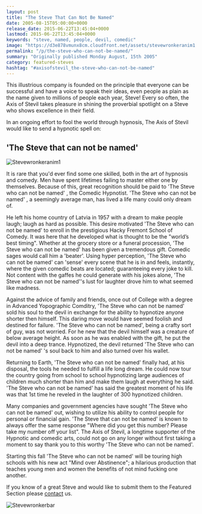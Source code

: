 ```yaml
---
layout: post
title: "The Steve That Can Not Be Named"
date: 2005-08-15T05:00:00+0000
release_date: 2015-06-22T13:45:04+0000
lastmod: 2015-06-22T13:45:04+0000
keywords: "steve, named, people, devil, comedic"
image: "https://d3e878vmunx8cm.cloudfront.net/assets/stevewronkeranim1.gif"
permalink: "/p/the-steve-who-can-not-be-named/"
summary: "Originally published Monday August, 15th 2005"
category: featured-steves
hashtag: "#axisofstevil_the-steve-who-can-not-be-named"
---
```


[id_1]: https://d3e878vmunx8cm.cloudfront.net/assets/stevewronkeranim1.gif "stevewronkeranim1"[id_2]: https://d3e878vmunx8cm.cloudfront.net/assets/stevewronkermural.jpg "Stevewronkerbar"
This illustrious company is founded on the principle that everyone can be successful and have a voice to speak their ideas, even people as plain as the name given to millions of people each year, Steve! Every so often, the Axis of Stevil takes pleasure in shining the proverbial spotlight on a Steve who shows excellence in their field.

In an ongoing effort to fool the world through hypnosis, The Axis of Stevil would like to send a hypnotic spell on:

## 'The Steve that can not be named' ##

![Stevewronkeranim1][id_1]

It is rare that you'd ever find some one skilled, both in the art of hypnosis and comedy. Men have spent lifetimes failing to master either one by themselves. Because of this, great recognition should be paid to 'The Steve who can not be named' , the Comedic Hypnotist. 'The Steve who can not be named' , a seemingly average man, has lived a life many could only dream of.

He left his home country of Latvia in 1957 with a dream to make people laugh; laugh as hard as possible. This desire motivated 'The Steve who can not be named' to enroll in the prestigious Hacky Fremont School of Comedy. It was here that he developed what is thought to be the "world’s best timing". Whether at the grocery store or a funeral procession, 'The Steve who can not be named' has been given a tremendous gift. Comedic sages would call him a 'beater'. Using hyper perception, 'The Steve who can not be named' can 'sense' every scene that he is in and feels, instantly, where the given comedic beats are located; guaranteeing every joke to kill. Not content with the gaffes he could generate with his jokes alone, 'The Steve who can not be named''s lust for laughter drove him to what seemed like madness.

Against the advice of family and friends, once out of College with a degree in Advanced Yopographic Comditry, 'The Steve who can not be named' sold his soul to the devil in exchange for the ability to hypnotize anyone shorter then himself. This daring move would have seemed foolish and destined for failure. 'The Steve who can not be named', being a crafty sort of guy, was not worried. For he new that the devil himself was a creature of below average height. As soon as he was enabled with the gift, he put the devil into a deep trance. Hypnotized, the devil returned 'The Steve who can not be named' 's soul back to him and also turned over his wallet.

Returning to Earth, 'The Steve who can not be named' finally had, at his disposal, the tools he needed to fulfill a life long dream. He could now tour the country going from school to school hypnotizing large audiences of children much shorter than him and make them laugh at everything he said. 'The Steve who can not be named' has said the greatest moment of his life was that 1st time he reveled in the laughter of 300 hypnotized children.

Many companies and government agencies have sought 'The Steve who can not be named' out, wishing to utilize his ability to control people for personal or financial gain. 'The Steve that can not be named' is known to always offer the same response "Where did you get this number? Please take my number off your list". The Axis of Stevil, a longtime supporter of the Hypnotic and comedic arts, could not go on any longer without first taking a moment to say thank you to this worthy 'The Steve who can not be named'.

Starting this fall 'The Steve who can not be named' will be touring high schools with his new act "Mind over Abstinence"; a hilarious production that teaches young men and women the benefits of not mind fucking one another.

If you know of a great Steve and would like to submit them to the Featured Section please [contact](/contact) us.

![Stevewronkerbar][id_2]
